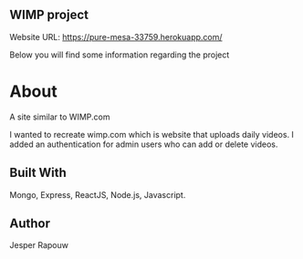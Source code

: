 ## WIMP project 

Website URL: https://pure-mesa-33759.herokuapp.com/

Below you will find some information regarding the project

# About
A site similar to WIMP.com 

I wanted to recreate wimp.com which is website that uploads daily videos. I added an authentication for admin users who can add or delete videos.

## Built With

Mongo, Express, ReactJS, Node.js, Javascript. 

## Author

Jesper Rapouw
